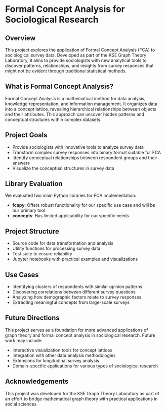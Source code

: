 # Formal Concept Analysis for Sociological Research

## Overview

This project explores the application of Formal Concept Analysis (FCA) to sociological survey data. Developed as part of
the KSE Graph Theory Laboratory, it aims to provide sociologists with new analytical tools to discover patterns,
relationships, and insights from survey responses that might not be evident through traditional statistical methods.

## What is Formal Concept Analysis?

Formal Concept Analysis is a mathematical method for data analysis, knowledge representation, and information
management. It organizes data into a concept lattice, revealing hierarchical relationships between objects and their
attributes. This approach can uncover hidden patterns and conceptual structures within complex datasets.

## Project Goals

- Provide sociologists with innovative tools to analyze survey data
- Transform complex survey responses into binary format suitable for FCA
- Identify conceptual relationships between respondent groups and their answers
- Visualize the conceptual structures in survey data

## Library Evaluation

We evaluated two main Python libraries for FCA implementation:

- **fcapy**: Offers robust functionality for our specific use case and will be our primary tool
- **concepts**: Has limited applicability for our specific needs

## Project Structure

- Source code for data transformation and analysis
- Utility functions for processing survey data
- Test suite to ensure reliability
- Jupyter notebooks with practical examples and visualizations

## Use Cases

- Identifying clusters of respondents with similar opinion patterns
- Discovering correlations between different survey questions
- Analyzing how demographic factors relate to survey responses
- Extracting meaningful concepts from large-scale surveys

## Future Directions

This project serves as a foundation for more advanced applications of graph theory and formal concept analysis in
sociological research. Future work may include:

- Interactive visualization tools for concept lattices
- Integration with other data analysis methodologies
- Extensions for longitudinal survey analysis
- Domain-specific applications for various types of sociological research

## Acknowledgements

This project was developed for the KSE Graph Theory Laboratory as part of an effort to bridge mathematical graph theory
with practical applications in social sciences.